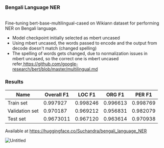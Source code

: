<h3>Bengali Language NER</h3>
<br/>
Fine-tuning bert-base-multilingual-cased on Wikiann dataset for performing NER on Bengali language.
<br/>
<ul>
  <li>Model checkpoint initially selected as mbert uncased</li>
  <li>Using mbert uncased, the words passed to encode and the output from decode doesn't match (changed spelling)</li>
  <li>The spelling of words gets changed, due to normalization issues in mbert uncased, so the correct one is mbert uncased 
  <br/>refer<a href="https://github.com/google-research/bert/blob/master/multilingual.md"> https://github.com/google-research/bert/blob/master/multilingual.md</a></li>
</ul>
<h3>Results</h3>

| Name | Overall F1 | LOC F1 | ORG F1 | PER F1 |
| ---- | -------- | ----- | ---- | ---- |
| Train set | 0.997927 | 0.998246 | 0.996613 | 0.998769 |
| Validation set | 0.970187 | 0.969212 | 0.956831 | 0.982079 |
| Test set | 0.9673011 | 0.967120 |  0.963614 | 0.970938 |


Available at https://huggingface.co/Suchandra/bengali_language_NER 

![Untitled](https://user-images.githubusercontent.com/41965125/149657973-2dd50fbb-257f-448b-a592-db2f991b5684.png)
